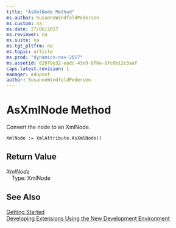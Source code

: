 ```yaml
---
title: "AsXmlNode Method"
ms.author: SusanneWindfeldPedersen
ms.custom: na
ms.date: 27/06/2017
ms.reviewer: na
ms.suite: na
ms.tgt_pltfrm: na
ms.topic: article
ms.prod: "dynamics-nav-2017"
ms.assetid: 620f0e32-eadc-43e9-8f6e-8fc0b12c3aaf
caps.latest.revision: 1
manager: edupont
author: SusanneWindfeldPedersen
---
```


# AsXmlNode Method
Convert the node to an XmlNode.  
```  
XmlNode := XmlAttribute.AsXmlNode()  
```  
## Return Value
*XmlNode*  
&emsp;Type: XmlNode  
  
## See Also
[Getting Started](../devenv-get-started.md)  
[Developing Extensions Using the New Development Environment](../devenv-dev-overview.md)  
